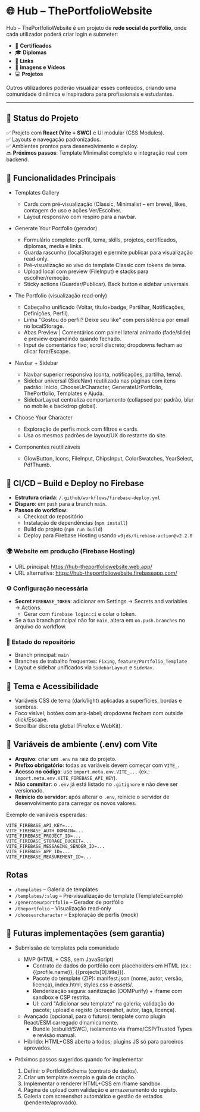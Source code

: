 # 🌐 Hub – ThePortfolioWebsite

Hub – ThePortfolioWebsite é um projeto de **rede social de portfólio**, onde cada utilizador poderá criar login e submeter:
- 📜 **Certificados**
- 🎓 **Diplomas**
- 🔗 **Links**
- 🎥 **Imagens e Vídeos**
- 💻 **Projetos**

Outros utilizadores poderão visualizar esses conteúdos, criando uma comunidade dinâmica e inspiradora para profissionais e estudantes.

---

## 🚀 Status do Projeto
✅ Projeto com **React (Vite + SWC)** e UI modular (CSS Modules).  
✅ Layouts e navegação padronizados.  
✅ Ambientes prontos para desenvolvimento e deploy.  
🔜 **Próximos passos**: Template Minimalist completo e integração real com backend.

## 🧩 Funcionalidades Principais

- Templates Gallery
  - Cards com pré‑visualização (Classic, Minimalist – em breve), likes, contagem de uso e ações Ver/Escolher.
  - Layout responsivo com respiro para a navbar.

- Generate Your Portfolio (gerador)
  - Formulário completo: perfil, tema, skills, projetos, certificados, diplomas, media e links.
  - Guarda rascunho (localStorage) e permite publicar para visualização read‑only.
  - Pré‑visualização ao vivo do template Classic com tokens de tema.
  - Upload local com preview (FileInput) e stacks para escolher/remoção.
  - Sticky actions (Guardar/Publicar). Back button e sidebar universais.

- The Portfolio (visualização read‑only)
  - Cabeçalho unificado (Voltar, título+badge, Partilhar, Notificações, Definições, Perfil).
  - Linha "Gostou do perfil? Deixe seu like" com persistência por email no localStorage.
  - Abas Preview | Comentários com painel lateral animado (fade/slide) e preview expandindo quando fechado.
  - Input de comentários fixo; scroll discreto; dropdowns fecham ao clicar fora/Escape.

- Navbar + Sidebar
  - Navbar superior responsiva (conta, notificações, partilha, tema).
  - Sidebar universal (SideNav) reutilizada nas páginas com itens padrão: Início, ChooseUrCharacter, GenerateUrPortfolio, ThePortfolio, Templates e Ajuda.
  - SidebarLayout centraliza comportamento (collapsed por padrão, blur no mobile e backdrop global).

- Choose Your Character
  - Exploração de perfis mock com filtros e cards.
  - Usa os mesmos padrões de layout/UX do restante do site.

- Componentes reutilizáveis
  - GlowButton, Icons, FileInput, ChipsInput, ColorSwatches, YearSelect, PdfThumb.

## 🔁 CI/CD – Build e Deploy no Firebase

- **Estrutura criada**: `/.github/workflows/firebase-deploy.yml`
- **Disparo**: em `push` para a branch `main`.
- **Passos do workflow**:
  - Checkout do repositório
  - Instalação de dependências (`npm install`)
  - Build do projeto (`npm run build`)
  - Deploy para Firebase Hosting usando `w9jds/firebase-action@v2.2.0`

### 🌍 Website em produção (Firebase Hosting)

- URL principal: https://hub-theportfoliowebsite.web.app/
- URL alternativa: https://hub-theportfoliowebsite.firebaseapp.com/

### ⚙️ Configuração necessária
- **Secret `FIREBASE_TOKEN`**: adicionar em Settings → Secrets and variables → Actions.
  - Gerar com `firebase login:ci` e colar o token.
- Se a tua branch principal não for `main`, altera em `on.push.branches` no arquivo do workflow.

### 🧭 Estado do repositório
- Branch principal: `main`
- Branches de trabalho frequentes: `Fixing`, `feature/Portfolio_Template`
- Layout e sidebar unificados via `SidebarLayout` e `SideNav`.

## 🎨 Tema e Acessibilidade
- Variáveis CSS de tema (dark/light) aplicadas a superfícies, bordas e sombras.
- Foco visível; botões com aria-label; dropdowns fecham com outside click/Escape.
- Scrollbar discreta global (Firefox e WebKit).

## 🔐 Variáveis de ambiente (.env) com Vite

- **Arquivo**: criar um `.env` na raiz do projeto.
- **Prefixo obrigatório**: todas as variáveis devem começar com `VITE_`.
- **Acesso no código**: use `import.meta.env.VITE_...` (ex.: `import.meta.env.VITE_FIREBASE_API_KEY`).
- **Não commitar**: o `.env` já está listado no `.gitignore` e não deve ser versionado.
- **Reinício do servidor**: após alterar o `.env`, reinicie o servidor de desenvolvimento para carregar os novos valores.

Exemplo de variáveis esperadas:
```
VITE_FIREBASE_API_KEY=...
VITE_FIREBASE_AUTH_DOMAIN=...
VITE_FIREBASE_PROJECT_ID=...
VITE_FIREBASE_STORAGE_BUCKET=...
VITE_FIREBASE_MESSAGING_SENDER_ID=...
VITE_FIREBASE_APP_ID=...
VITE_FIREBASE_MEASUREMENT_ID=...
```

## Rotas
- `/templates` – Galeria de templates
- `/templates/:slug` – Pré‑visualização do template (TemplateExample)
- `/generateurportfolio` – Gerador de portfólio
- `/theportfolio` – Visualização read‑only
- `/chooseurcharacter` – Exploração de perfis (mock)

## 📌 Futuras implementações (sem garantia)

- Submissão de templates pela comunidade
  - MVP (HTML + CSS, sem JavaScript)
    - Contrato de dados do portfólio com placeholders em HTML (ex.: {{profile.name}}, {{projects[0].title}}).
    - Pacote do template (ZIP): manifest.json (nome, autor, versão, licença), index.html, styles.css e assets/.
    - Renderização segura: sanitização (DOMPurify) + iframe com sandbox e CSP restrita.
    - UI: card "Adicionar seu template" na galeria; validação do pacote; upload e registo (screenshot, autor, tags, licença).
  - Avançado (opcional, para o futuro): template como plugin React/ESM carregado dinamicamente.
    - Bundle (esbuild/SWC), isolamento via iframe/CSP/Trusted Types e revisão manual.
  - Híbrido: HTML+CSS aberto a todos; plugins JS só para parceiros aprovados.

- Próximos passos sugeridos quando for implementar
  1. Definir o PortfolioSchema (contrato de dados).
  2. Criar um template exemplo e guia de criação.
  3. Implementar o renderer HTML+CSS em iframe sandbox.
  4. Página de upload com validação e armazenamento do registo.
  5. Galeria com screenshot automático e gestão de estados (pendente/aprovado).
